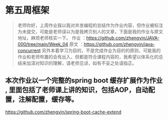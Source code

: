 # 第五周框架

> 老师你好，上周作业我以我对并发编程的总结作为作业内容，但作业被标注为未提交，可能是老师误以为是我拷贝别人的文章，下面是我的作业与原文地址，麻烦老师核实一下。 
> 作业 ：https://github.com/zhengyin/JAVA-000/tree/main/Week_04
> 原文 ：https://github.com/zhengyin/java-concurrent
> 另外本着学习为目的，不是完成作业为目的的原则，可能我的作业和老师布置的会有出入，但都是符合课程内容的，我希望以体系化的总结来加深对知识的理解，请老师见谅，如有不妥之处请指正。 



## 本次作业以一个完整的spring boot 缓存扩展作为作业 , 里面包括了老师课上讲的知识，包括AOP，自动配置，注解配置，缓存等。

https://github.com/zhengyin/spring-boot-cache-extend
